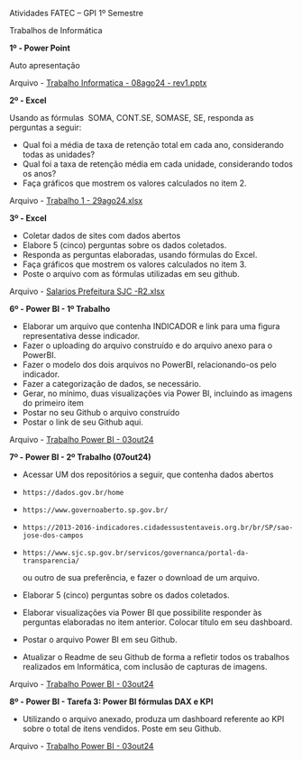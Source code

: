 Atividades FATEC – GPI 1º Semestre

Trabalhos de Informática

**1º - Power Point**

Auto apresentação

Arquivo - [Trabalho Informatica - 08ago24 - rev1.pptx](https://github.com/LucasFaria78/Trabalhos_Info/blob/main/Trabalho%20Informatica%20-%2008ago24%20-%20rev1.pptx "Trabalho Informatica - 08ago24 - rev1.pptx")

**2º - Excel**

Usando as fórmulas  SOMA, CONT.SE, SOMASE, SE, responda as perguntas a seguir:

- Qual foi a média de taxa de retenção total em cada ano, considerando todas as unidades?
- Qual foi a taxa de retenção média em cada unidade, considerando todos os anos?
- Faça gráficos que mostrem os valores calculados no item 2.

Arquivo - [Trabalho 1 - 29ago24.xlsx](https://github.com/LucasFaria78/Trabalhos_Info/blob/main/Trabalho%201%20-%2029ago24.xlsx "Trabalho 1 - 29ago24.xlsx")

**3º - Excel**

- Coletar dados de sites com dados abertos
- Elabore 5 (cinco) perguntas sobre os dados coletados.
- Responda as perguntas elaboradas, usando fórmulas do Excel.
- Faça gráficos que mostrem os valores calculados no item 3.
- Poste o arquivo com as fórmulas utilizadas em seu github.

Arquivo - [Salarios Prefeitura SJC -R2.xlsx](https://github.com/LucasFaria78/Trabalhos_Info/blob/main/Salarios%20Prefeitura%20SJC%20-R2.xlsx "Salarios Prefeitura SJC -R2.xlsx")

**6º - Power BI - 1º Trabalho**

- Elaborar um arquivo que contenha INDICADOR e link  para uma figura representativa desse indicador.
- Fazer o uploading do arquivo construído e do arquivo anexo para o PowerBI.
- Fazer o modelo dos dois arquivos no PowerBI, relacionando-os pelo indicador.
- Fazer a categorização de dados, se necessário.
- Gerar, no mínimo, duas visualizações via Power BI, incluindo as imagens do primeiro item 
- Postar no seu Github o arquivo construído
- Postar o link de seu Github aqui.

Arquivo - [Trabalho Power BI - 03out24](https://github.com/LucasFaria78/Trabalhos_Info/blob/main/Trabalho%20Power%20BI%20-%2003out24.pbix)


**7º - Power BI - 2º Trabalho (07out24)**

- Acessar UM dos repositórios a seguir, que contenha  dados abertos
-     https://dados.gov.br/home
-     https://www.governoaberto.sp.gov.br/
-     https://2013-2016-indicadores.cidadessustentaveis.org.br/br/SP/sao-jose-dos-campos
-     https://www.sjc.sp.gov.br/servicos/governanca/portal-da-transparencia/
  ou outro de sua preferência, e fazer o download de um  arquivo.

- Elaborar 5 (cinco) perguntas sobre os dados coletados.
- Elaborar visualizações  via Power BI que possibilite responder às perguntas elaboradas no item anterior. Colocar título em seu dashboard.
- Postar o arquivo Power BI em seu Github.
- Atualizar o Readme de seu Github de forma a refletir todos os trabalhos realizados em Informática, com inclusão de capturas de imagens.

Arquivo - [Trabalho Power BI - 03out24](https://github.com/LucasFaria78/Trabalhos_Info/blob/main/Trabalho%20Power%20BI%20-%2010out24.pbix)

**8º - Power BI - Tarefa 3: Power BI fórmulas DAX e KPI**

- Utilizando o arquivo anexado, produza  um dashboard referente ao KPI sobre o total de itens vendidos.
Poste em seu Github.

Arquivo - [Trabalho Power BI - 03out24](https://github.com/LucasFaria78/Trabalhos_Info/blob/main/Trabalho%20Power%20BI%20-%2010out24.pbix)
